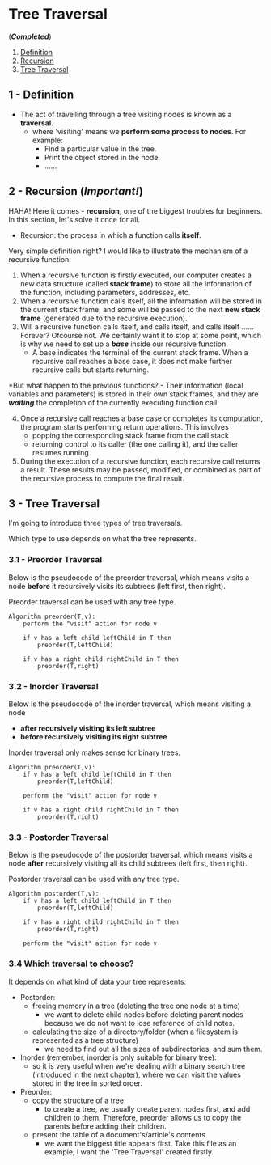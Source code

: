 # Tree Traversal
(_**Completed**_)

1. [Definition](#1)
2. [Recursion](#2)
3. [Tree Traversal](#3)

## 1 - Definition <a name="1"></a>
- The act of travelling through a tree visiting nodes is known as a **traversal**.
    - where 'visiting' means we **perform some process to nodes**. For example:
      - Find a particular value in the tree.
      - Print the object stored in the node.
      - ......

## 2 - Recursion (_Important!_) <a name="2"></a>
HAHA! Here it comes - **recursion**, one of the biggest troubles for beginners. In this section, let's solve it once for all.

- Recursion: the process in which a function calls **itself**.

Very simple definition right? I would like to illustrate the mechanism of a recursive function:
1. When a recursive function is firstly executed, our computer creates a new data structure (called **stack frame**) to store 
all the information of the function, including parameters, addresses, etc. 
2. When a recursive function calls itself, all the information will be stored in the current stack frame, and some will be
passed to the next **new stack frame** (generated due to the recursive execution).
3. Will a recursive function calls itself, and calls itself, and calls itself ...... Forever? Ofcourse not. We certainly 
want it to stop at some point, which is why we need to set up a **_base_** inside our recursive function. 
   - A base indicates the terminal of the current stack frame. When a recursive call reaches a base case, it does not make further recursive calls but starts returning.

*But what happen to the previous functions? - Their information (local variables and parameters) is stored in their own stack frames, and
they are **_waiting_** the completion of the currently executing function call. 

4. Once a recursive call reaches a base case or completes its computation, the program starts performing return operations. This involves 
    - popping the corresponding stack frame from the call stack
    - returning control to its caller (the one calling it), and the caller resumes running
5. During the execution of a recursive function, each recursive call returns a result. These results may be passed, 
modified, or combined as part of the recursive process to compute the final result.

## 3 - Tree Traversal  <a name="3"></a>
I'm going to introduce three types of tree traversals. 

Which type to use depends on what the tree represents.
### 3.1 - Preorder Traversal
Below is the pseudocode of the preorder traversal, which means visits a node **before** it 
recursively visits its subtrees (left first, then right).

Preorder traversal can be used with any tree type.
```
Algorithm preorder(T,v):
    perform the "visit" action for node v
    
    if v has a left child leftChild in T then
        preorder(T,leftChild)
    
    if v has a right child rightChild in T then
        preorder(T,right)
```

### 3.2 - Inorder Traversal
Below is the pseudocode of the inorder traversal, which means visiting a node
- **after recursively visiting its left subtree**
- **before recursively visiting its right subtree**

Inorder traversal only makes sense for binary trees.
```
Algorithm preorder(T,v):
    if v has a left child leftChild in T then
        preorder(T,leftChild)
        
    perform the "visit" action for node v
    
    if v has a right child rightChild in T then
        preorder(T,right)
```

### 3.3 - Postorder Traversal
Below is the pseudocode of the postorder traversal, which means visits a node **after** recursively 
visiting all its child subtrees (left first, then right).

Postorder traversal can be used with any tree type.
```
Algorithm postorder(T,v):
    if v has a left child leftChild in T then
        preorder(T,leftChild)
    
    if v has a right child rightChild in T then
        preorder(T,right)
        
    perform the "visit" action for node v
```

### 3.4 Which traversal to choose?
It depends on what kind of data your tree represents.
- Postorder: 
  - freeing memory in a tree (deleting the tree one node at a time)
    - we want to delete child nodes before deleting parent nodes because we do not want to lose reference of child notes.
  - calculating the size of a directory/folder (when a filesystem is represented as a tree structure)
    - we need to find out all the sizes of subdirectories, and sum them.
- Inorder (remember, inorder is only suitable for binary tree):
  - so it is very useful when we're dealing with a binary search tree (introduced in the next chapter), where we can visit the values stored in the tree in sorted 
order.
- Preorder: 
  - copy the structure of a tree
    - to create a tree, we usually create parent nodes first, and add children to them. Therefore, preorder allows us to copy the parents before adding their children.
  - present the table of a document's/article's contents
    - we want the biggest title appears first. Take this file as an example, I want the 'Tree Traversal' created firstly.
